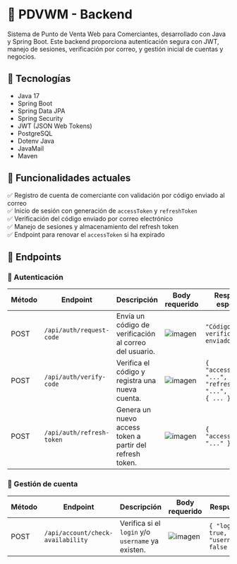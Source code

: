 
# 🧾 PDVWM - Backend

Sistema de Punto de Venta Web para Comerciantes, desarrollado con Java y Spring Boot. Este backend proporciona autenticación segura con JWT, manejo de sesiones, verificación por correo, y gestión inicial de cuentas y negocios.

## 🚀 Tecnologías

- Java 17
- Spring Boot
- Spring Data JPA
- Spring Security
- JWT (JSON Web Tokens)
- PostgreSQL
- Dotenv Java
- JavaMail
- Maven

## 📌 Funcionalidades actuales

✅ Registro de cuenta de comerciante con validación por código enviado al correo  
✅ Inicio de sesión con generación de `accessToken` y `refreshToken`  
✅ Verificación del código enviado por correo electrónico  
✅ Manejo de sesiones y almacenamiento del refresh token  
✅ Endpoint para renovar el `accessToken` si ha expirado  


## 🧪 Endpoints

### 🔐 Autenticación

| Método | Endpoint                          | Descripción                                                                 | Body requerido                                                                                                    | Respuesta esperada                                                                                      |
|--------|-----------------------------------|-----------------------------------------------------------------------------|------------------------------------------------------------------------------------------------------------------|----------------------------------------------------------------------------------------------------------|
| POST   | `/api/auth/request-code`          | Envía un código de verificación al correo del usuario.                      | ![imagen](https://github.com/user-attachments/assets/3b6d1f4f-2c68-4bdf-a659-a00f6be85513) | `"Código de verificación enviado."`                                                                    |
| POST   | `/api/auth/verify-code`           | Verifica el código y registra una nueva cuenta.                             | ![imagen](https://github.com/user-attachments/assets/2ec2b139-83f5-4f3f-b43c-94395228a34e)| `{ "accessToken": "...", "refreshToken": "...", "Role": { ... } }`                                   |
| POST   | `/api/auth/refresh-token`         | Genera un nuevo access token a partir del refresh token.                    | ![imagen](https://github.com/user-attachments/assets/a059071d-7574-47df-83e5-601fd060fdb5) | `{ "accessToken": "..." }`                                                                              |

### 👤 Gestión de cuenta

| Método | Endpoint                          | Descripción                                       | Body requerido | Respuesta esperada |
|--------|-----------------------------------|---------------------------------------------------|----------------|---------------------|
| POST   | `/api/account/check-availability` | Verifica si el `login` y/o `username` ya existen. |![imagen](https://github.com/user-attachments/assets/b552ef69-1de3-4e21-a68a-ee929a7dd8e5)| ` { "loginAvailable": true, "usernameAvailable": false }    ` |

